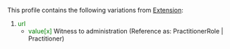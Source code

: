 This profile contains the following variations from [Extension](http://hl7.org/fhir/STU3/Extension):

1. <span style='color:green'> url </span> 
   * <span style='color:green'> value[x] </span> Witness to administration (Reference as: PractitionerRole \| Practitioner)